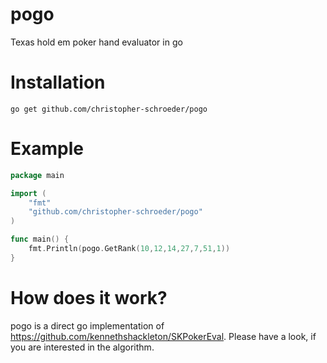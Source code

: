 # pogo
Texas hold em poker hand evaluator in go

# Installation

```
go get github.com/christopher-schroeder/pogo
```

# Example
```go
package main

import (
	"fmt"
	"github.com/christopher-schroeder/pogo"
)

func main() {
	fmt.Println(pogo.GetRank(10,12,14,27,7,51,1))
}
```

# How does it work?

pogo is a direct go implementation of https://github.com/kennethshackleton/SKPokerEval. Please have a look, if you are interested in the algorithm.
